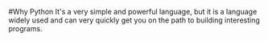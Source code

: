#Why Python
It's a very simple and powerful language, but it is a language widely used and can very quickly get you on the path to building interesting programs.
